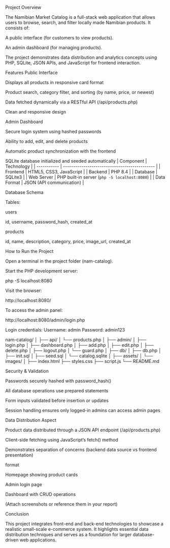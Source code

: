 Project Overview

The Namibian Market Catalog is a full-stack web application that allows users to browse, search, and filter locally made Namibian products.
It consists of:

A public interface (for customers to view products).

An admin dashboard (for managing products).

The project demonstrates data distribution and analytics concepts using PHP, SQLite, JSON APIs, and JavaScript for frontend interaction.

 Features
 Public Interface

Displays all products in responsive card format

Product search, category filter, and sorting (by name, price, or newest)

Data fetched dynamically via a RESTful API (/api/products.php)

Clean and responsive design

Admin Dashboard

Secure login system using hashed passwords

Ability to add, edit, and delete products

Automatic product synchronization with the frontend

SQLite database initialized and seeded automatically
| Component   | Technology                                    |
| ----------- | --------------------------------------------- |
| Frontend    | HTML5, CSS3, JavaScript                       |
| Backend     | PHP 8.4                                       |
| Database    | SQLite3                                       |
| Web Server  | PHP built-in server (`php -S localhost:8080`) |
| Data Format | JSON (API communication)                      |



Database Schema

Tables:

users

id, username, password_hash, created_at

products

id, name, description, category, price, image_url, created_at

 How to Run the Project

Open a terminal in the project folder (nam-catalog).

Start the PHP development server:

php -S localhost:8080


Visit the browser:

http://localhost:8080/


To access the admin panel:

http://localhost:8080/admin/login.php


Login credentials:
Username: admin
Password: admin123 

nam-catalog/
│
├── api/
│   └── products.php
│
├── admin/
│   ├── login.php
│   ├── dashboard.php
│   ├── add.php
│   ├── edit.php
│   ├── delete.php
│   ├── logout.php
│   └── guard.php
│
├── db/
│   ├── db.php
│   ├── init.sql
│   ├── seed.sql
│   └── catalog.sqlite
│
├── assets/
│   └── images/
│
├── index.html
├── styles.css
├── script.js
└── README.md


Security & Validation

Passwords securely hashed with password_hash()

All database operations use prepared statements

Form inputs validated before insertion or updates

Session handling ensures only logged-in admins can access admin pages

Data Distribution Aspect

Product data distributed through a JSON API endpoint (/api/products.php)

Client-side fetching using JavaScript’s fetch() method

Demonstrates separation of concerns (backend data source vs frontend presentation)


format

Homepage showing product cards

Admin login page

Dashboard with CRUD operations

(Attach screenshots or reference them in your report)

 Conclusion

This project integrates front-end and back-end technologies to showcase a realistic small-scale e-commerce system. It highlights essential data distribution techniques and serves as a foundation for larger database-driven web applications.